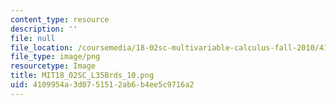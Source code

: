 ```yaml
---
content_type: resource
description: ''
file: null
file_location: /coursemedia/18-02sc-multivariable-calculus-fall-2010/4109954a3d0751512ab6b4ee5c9716a2_MIT18_02SC_L35Brds_10.png
file_type: image/png
resourcetype: Image
title: MIT18_02SC_L35Brds_10.png
uid: 4109954a-3d07-5151-2ab6-b4ee5c9716a2
---
```

